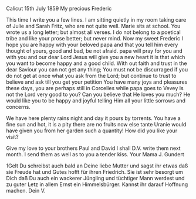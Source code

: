  Calicut 15th July 1859
My precious Frederic

This time I write you a few lines. I am sitting quietly in my room taking care of Julie and Sarah Fritz, who are not quite well. Marie sits at school. You wrote us a long letter; but almost all verses. I do not belong to a poetical tribe and like your prose better; but never mind. 
Now my sweet Frederic I hope you are happy with your beloved papa and that you tell him every thought of yours, good and bad, be not afraid. papa will pray for you and with you and our dear Lord Jesus will give you a new heart it is that which you want to become happy and a good child. With out faith and trust in the dear Saviour you can not get any thing; You must not be discurraged if you do not get at once what you ask from the Lord; but continue to trust to believe and ask till you get your petition 
You have many joys and pleasures these days, you are perhaps still in Corcelles while papa goes to Vevey Is not the Lord very good to you? Can you believe that He loves you much? He would like you to be happy and joyful telling Him all your little sorrows and concerns.

We have here plenty rains night and day it pours by torrents. You have a fine sun and hot, it is a pity there are no fruits now else tante Uranie would have given you from her garden such a quantity! How did you like your visit?

Give my love to your brothers Paul and David I shall D.V. write them next month. I send them as well as to you a tender kiss.
 Your Mama J. Gundert


1Gelt Du schreibst auch bald an Deine liebe Mutter und sagst ihr etwas daß sie Freude hat und Gutes hofft für ihren Friedrich. Sie ist sehr besorgt um Dich daß Du auch ein wackerer Jüngling und tüchtiger Mann werdest und zu guter Letz in allem Ernst ein Himmelsbürger. Kannst ihr darauf Hoffnung machen.
 Dein V.

